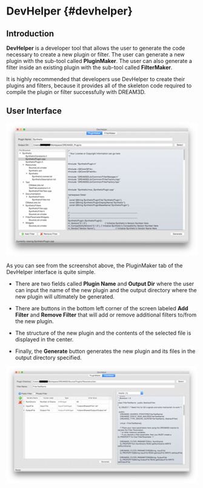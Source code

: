 DevHelper {#devhelper}
========

## Introduction ##
**DevHelper** is a developer tool that allows the user to generate the code necessary to create a new plugin or filter.  The user can generate a new plugin with the sub-tool called **PluginMaker**.  The user can also generate a filter inside an existing plugin with the sub-tool called **FilterMaker**.

It is highly recommended that developers use DevHelper to create their plugins and filters, because it provides all of the skeleton code required to compile the plugin or filter successfully with DREAM3D.

## User Interface ##

![DevHelper Main Window - PluginMaker](Images/DevHelper/DevHelper-image001.png)

As you can see from the screenshot above, the PluginMaker tab of the DevHelper interface is quite simple.

- There are two fields called **Plugin Name** and **Output Dir** where the user can input the name of the new plugin and the output directory where the new plugin will ultimately be generated.

- There are buttons in the bottom left corner of the screen labeled **Add Filter** and **Remove Filter** that will add or remove additional filters to/from the new plugin.

- The structure of the new plugin and the contents of the selected file is displayed in the center.

- Finally, the **Generate** button generates the new plugin and its files in the output directory specified.

![DevHelper Main Window - FilterMaker](Images/DevHelper/DevHelper-image002.png)